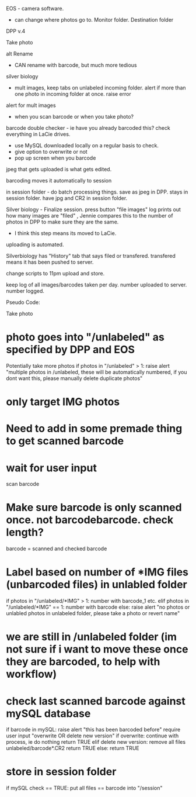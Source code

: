 EOS - camera software. 
- can change where photos go to. Monitor folder. Destination folder 

DPP v.4

Take photo

alt Rename

- CAN rename with barcode, but much more tedious 

silver biology
- mult images, keep tabs on unlabeled incoming folder. alert if more than one photo in incoming folder at once. raise error 

alert for mult images
- when you scan barcode or when you take photo? 


barcode double checker - ie have you already barcoded this? check everything in LaCie drives. 
- use MySQL downloaded locally on a regular basis to check. 
- give option to overwrite or not
- pop up screen when you barcode

jpeg that gets uploaded is what gets edited. 


barcoding moves it automatically to session 

in session folder - do batch processing things. save as jpeg in DPP. stays in session folder. have jpg and CR2 in session folder. 

Silver biology - Finalize session. press button "file images"
log prints out how many images are "filed" , Jennie compares this to the number of photos in DPP to make sure they are the same. 
- I think this step means its moved to LaCie. 

uploading is automated.

Silverbiology has "History" tab that says filed or transfered. transfered means it has been pushed to server.

change scripts to 11pm upload and store. 

keep log of all images/barcodes taken per day. number uploaded to server. number logged. 



Pseudo Code:

Take photo
# photo goes into "/unlabeled" as specified by DPP and EOS
Potentially take more photos
    if photos in "/unlabeled" > 1:
        raise alert "multiple photos in /unlabeled, these will be automatically numbered, if you dont want this, please manually delete duplicate photos"

# only target IMG photos
# Need to add in some premade thing to get scanned barcode
# wait for user input
scan barcode 
# Make sure barcode is only scanned once. not barcodebarcode. check length? 
barcode = scanned and checked barcode
# Label based on number of *IMG files (unbarcoded files) in unlabled folder
if photos in "/unlabeled/*IMG" > 1:
    number with  barcode_1 etc. 
elif photos in "/unlabeled/*IMG" == 1:
    number with barcode
else:
    raise alert "no photos or unlabled photos in unlabeled folder, please take a photo or revert name"

# we are still in /unlabeled folder (im not sure if i want to move these once they are barcoded, to help with workflow)

# check last scanned barcode against mySQL database

if barcode in mySQL:
    raise alert "this has been barcoded before"
    require user input "overwrite OR delete new version"
    if overwrite:
        continue with process, ie do nothing 
        return TRUE
    elif delete new version:
        remove all files unlabeled/barcode*.CR2
        return TRUE
else:
    return TRUE

# store in session folder
if mySQL check == TRUE:
    put all files == barcode into "/session"



